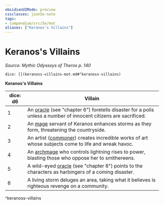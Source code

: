 ```yaml
---
obsidianUIMode: preview
cssclasses: json5e-note
tags:
- compendium/src/5e/mot
aliases: ["Keranos's Villains"]
---
```

# Keranos's Villains
*Source: Mythic Odysseys of Theros p. 140* 

`dice: [](keranoss-villains-mot.md#^keranoss-villains)`

**Keranos's Villains**

| dice: d6 | Villain |
|----------|---------|
| 1 | An [oracle](compendium/bestiary/humanoid/oracle-mot.md) (see "chapter 6") foretells disaster for a polis unless a number of innocent citizens are sacrificed. |
| 2 | An [mage](compendium/bestiary/humanoid/mage.md) servant of Keranos enhances storms as they form, threatening the countryside. |
| 3 | An artist ([commoner](compendium/bestiary/humanoid/commoner.md)) creates incredible works of art whose subjects come to life and wreak havoc. |
| 4 | An [archmage](compendium/bestiary/humanoid/archmage.md) who controls lightning rises to power, blasting those who oppose her to smithereens. |
| 5 | A wild-eyed [oracle](compendium/bestiary/humanoid/oracle-mot.md) (see "chapter 6") points to the characters as harbingers of a coming disaster. |
| 6 | A living storm deluges an area, taking what it believes is righteous revenge on a community. |
^keranoss-villains